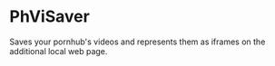 # PhViSaver
Saves your pornhub's videos and represents them as iframes on the additional local web page.
